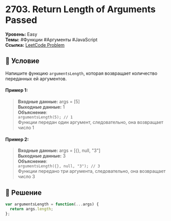 # 2703. Return Length of Arguments Passed

**Уровень:** Easy  
**Темы:** #Функции #Аргументы #JavaScript  
**Ссылка:** [LeetCode Problem](https://leetcode.com/problems/return-length-of-arguments-passed/)

## 📜 Условие
Напишите функцию `argumentsLength`, которая возвращает количество переданных ей аргументов.

#### **Пример 1:**  
> **Входные данные:** args = [5]  
> **Выходные данные:** 1  
> **Объяснение**:  
> `argumentsLength(5); // 1`  
> Функции передан один аргумент, следовательно, она возвращает число 1  

#### **Пример 2:**  
> **Входные данные:** args = [{}, null, "3"]  
> **Выходные данные:** 3  
> **Объяснение**:  
> `argumentsLength({}, null, "3"); // 3`  
> Функции передано три аргумента, следовательно, она возвращает число 3  

## 🎯 Решение
```javascript
var argumentsLength = function(...args) {
  return args.length;
};
```